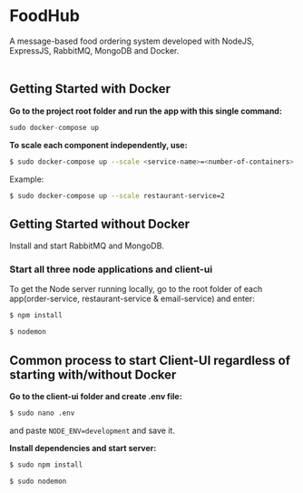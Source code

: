 # FoodHub

A message-based food ordering system developed with NodeJS, ExpressJS, RabbitMQ, MongoDB and Docker. <br><br>

## Getting Started with Docker
**Go to the project root folder and run the app with this single command:**  

  ```javascript
  sudo docker-compose up
  ```

**To scale each component independently, use:**
  ```bash
  $ sudo docker-compose up --scale <service-name>=<number-of-containers>
  ```

Example:
  ```bash
  $ sudo docker-compose up --scale restaurant-service=2
  ```
## Getting Started without Docker
Install and start RabbitMQ and MongoDB. </br>

### Start all three node applications and client-ui
To get the Node server running locally, go to the root folder of each app(order-service, restaurant-service & email-service) and enter:

```sh
$ npm install
```

```sh
$ nodemon
```

## Common process to start Client-UI regardless of starting with/without Docker

**Go to the client-ui folder and create .env file:**
  ```bash
  $ sudo nano .env
  ```
and paste `NODE_ENV=development` and save it.

**Install dependencies and start server:**
  ```bash
  $ sudo npm install
  ```
  
  ```bash
  $ sudo nodemon
  ```

